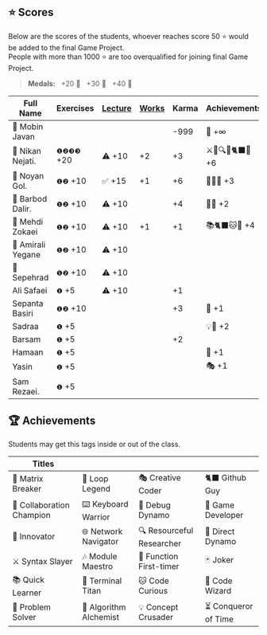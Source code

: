 ## ⭐ Scores

Below are the scores of the students, whoever reaches score 50 ⭐ would be added to the final Game Project.  
People with more than 1000 ⭐ are too overqualified for joining final Game Project.

> **Medals:** &nbsp; +20 🥉 &nbsp; +30 🥈 &nbsp; +40 🥇

| Full Name         | Exercises  | [Lecture](/RESEARCH.md) | [Works](/works/) | Karma | Achievements    | Total                                       |
| ----------------- | ---------- | ----------------------- | ---------------- | ----- | --------------- | ------------------------------------------- |
| 🗿 Mobin Javan    |            |                         |                  | -999  | 💊 +∞           | = <span style="color:#00ff88">**∞**</span>  |
| 🥇 Nikan Nejati.  | `❶❷❸❸` +20 | ⚠️ +10                  | +2               | +3    | ⚔️🔁🔍🎯🐈‍⬛🔮 +6 | = <span style="color:#00ff88">**41**</span> |
| 🥈 Noyan Gol.     | `❶❷` +10   | ✅ +15                  | +1               | +6    | 🚀🤝🔮 +3       | = <span style="color:#00ff88">**35**</span> |
| 🥉 Barbod Dalir.  | `❶❷` +10   | ⚠️ +10                  |                  | +4    | 🤝🔁 +2         | = <span style="color:#00ff88">**26**</span> |
| 🥉 Mehdi Zokaei   | `❶❷` +10   | ⚠️ +10                  | +1               | +1    | 📚🐈‍⬛🐱🔮 +4     | = <span style="color:#00ff88">**26**</span> |
| 🥉 Amirali Yegane | `❶❷` +10   | ⚠️ +10                  |                  |       |                 | = <span style="color:#00ff88">**20**</span> |
| 🥉 Sepehrad       | `❶❷` +10   | ⚠️ +10                  |                  |       |                 | = <span style="color:#00ff88">**20**</span> |
| Ali Safaei        | `❶` +5     | ⚠️ +10                  |                  | +1    |                 | = <span style="color:#00ff88">**16**</span> |
| Sepanta Basiri    | `❶❷` +10   |                         |                  | +3    | 🔁 +1           | = <span style="color:#00ff88">**14**</span> |
| Sadraa            | `❶` +5     |                         |                  |       | 💡🤝 +2         | = <span style="color:#00ff88">**7**</span>  |
| Barsam            | `❶` +5     |                         |                  | +2    |                 | = <span style="color:#00ff88">**7**</span>  |
| Hamaan            | `❶` +5     |                         |                  |       | 🔁 +1           | = <span style="color:#00ff88">**6**</span>  |
| Yasin             | `❶` +5     |                         |                  |       | 🎭 +1           | = <span style="color:#00ff88">**6**</span>  |
| Sam Rezaei.       | `❶` +5     |                         |                  |       |                 | = <span style="color:#00ff88">**5**</span>  |

## 🏆 Achievements

Students may get this tags inside or out of the class.

| Titles                    |                        |                           |                      |
| ------------------------- | ---------------------- | ------------------------- | -------------------- |
| 💊 Matrix Breaker         | 🔁 Loop Legend         | 🎭 Creative Coder         | 🐈‍⬛ Github Guy        |
| 🤝 Collaboration Champion | ⌨️ Keyboard Warrior    | 🐛 Debug Dynamo           | 👾 Game Developer    |
| 🚀 Innovator              | 🌐 Network Navigator   | 🔍 Resourceful Researcher | 🎯 Direct Dynamo     |
| ⚔️ Syntax Slayer          | 🎶 Module Maestro      | 🥇 Function First-timer   | 🃏 Joker             |
| 📚 Quick Learner          | 🔱 Terminal Titan      | 🐱 Code Curious           | 🔮 Code Wizard       |
| 🧩 Problem Solver         | 🧪 Algorithm Alchemist | 💡 Concept Crusader       | ⏳ Conqueror of Time |
